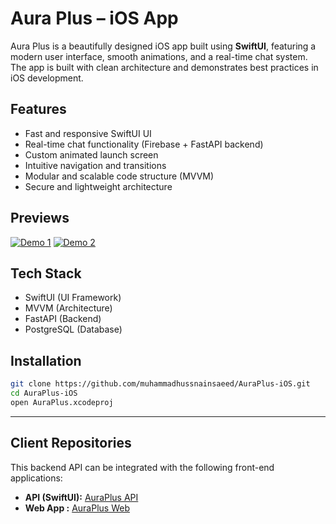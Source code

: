 # Aura Plus – iOS App

Aura Plus is a beautifully designed iOS app built using **SwiftUI**, featuring a modern user interface, smooth animations, and a real-time chat system. The app is built with clean architecture and demonstrates best practices in iOS development.

##  Features

-  Fast and responsive SwiftUI UI
-  Real-time chat functionality (Firebase + FastAPI backend)
-  Custom animated launch screen
-  Intuitive navigation and transitions
-  Modular and scalable code structure (MVVM)
-  Secure and lightweight architecture

##  Previews

 [![Demo 1](https://img.youtube.com/vi/jSWXn-ZD8H8/hqdefault.jpg)](https://youtube.com/shorts/jSWXn-ZD8H8?si=qXUHYfAt4k7sXDBC)  [![Demo 2](https://img.youtube.com/vi/6dINjFG3dA4/hqdefault.jpg)](https://youtube.com/shorts/6dINjFG3dA4?si=Xd2W5DuVhuZhBiaV) 


##  Tech Stack

- SwiftUI (UI Framework)
- MVVM (Architecture)
- FastAPI (Backend)
- PostgreSQL (Database)

##  Installation

```bash
git clone https://github.com/muhammadhussnainsaeed/AuraPlus-iOS.git
cd AuraPlus-iOS
open AuraPlus.xcodeproj
```

---

##  Client Repositories

This backend API can be integrated with the following front-end applications:

-  **API (SwiftUI):** [AuraPlus API](https://github.com/muhammadhussnainsaeed/AuraPlus-API)
-  **Web App :** [AuraPlus Web](https://github.com/yourusername/aura-plus-web)

